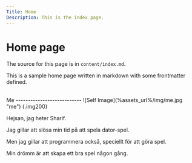 ```yaml
---
Title: Home
Description: This is the index page.
---
```


Home page
==========================

The source for this page is in `content/index.md`.

This is a sample home page written in markdown with some frontmatter defined.

<br>
Me
---------------------------
![Self Image](%assets_url%/img/me.jpg "me") {.img200}
<!-- <img src="image/me.jpg" alt="drawing" width="200"/> -->

Hejsan, jag heter Sharif.

Jag gillar att slösa min tid på att spela dator-spel.

Men jag gillar att programmera också, speciellt för att göra spel.

Min drömm är att skapa ett bra spel någon gång.